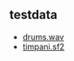 ## testdata

* [drums.wav](https://freewavesamples.com/ensoniq-zr-76-03-dope-85-bpm)
* [timpani.sf2](https://sites.google.com/site/soundfonts4u/)
